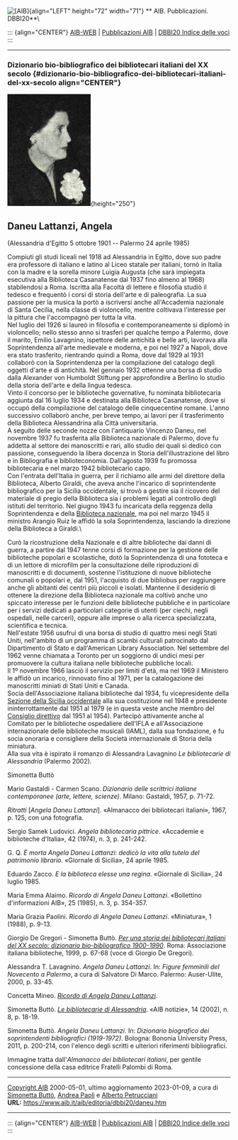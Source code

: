 ![\[AIB\]](/aib/wi/aibv72.gif){align="LEFT" height="72" width="71"}
** AIB. Pubblicazioni. DBBI20**\

::: {align="CENTER"}
[AIB-WEB](/) \| [Pubblicazioni AIB](/pubblicazioni/) \| [DBBI20 Indice
delle voci](dbbi20.htm)
:::

------------------------------------------------------------------------

### Dizionario bio-bibliografico dei bibliotecari italiani del XX secolo {#dizionario-bio-bibliografico-dei-bibliotecari-italiani-del-xx-secolo align="CENTER"}

![\[Ritratto\]](daneu.jpg){height="250"}

## Daneu Lattanzi, Angela

(Alessandria d\'Egitto 5 ottobre 1901 -- Palermo 24 aprile 1985)

Compiuti gli studi liceali nel 1918 ad Alessandria in Egitto, dove suo
padre era professore di italiano e latino al Liceo statale per italiani,
tornò in Italia con la madre e la sorella minore Luigia Augusta (che
sarà impiegata esecutiva alla Biblioteca Casanatense dal 1937 fino
almeno al 1968) stabilendosi a Roma. Iscritta alla Facoltà di lettere e
filosofia studiò il tedesco e frequentò i corsi di storia dell\'arte e
di paleografia. La sua passione per la musica la portò a iscriversi
anche all\'Accademia nazionale di Santa Cecilia, nella classe di
violoncello, mentre coltivava l\'interesse per la pittura che
l\'accompagnò per tutta la vita.\
Nel luglio del 1926 si laureò in filosofia e contemporaneamente si
diplomò in violoncello; nello stesso anno si trasferì per qualche tempo
a Palermo, dove il marito, Emilio Lavagnino, ispettore delle antichità e
belle arti, lavorava alla Soprintendenza all\'arte medievale e moderna,
e poi nel 1927 a Napoli, dove era stato trasferito, rientrando quindi a
Roma, dove dal 1929 al 1931 collaborò con la Soprintendenza per la
compilazione del catalogo degli oggetti d\'arte e di antichità. Nel
gennaio 1932 ottenne una borsa di studio dalla Alexander von Humboldt
Stiftung per approfondire a Berlino lo studio della storia dell\'arte e
della lingua tedesca.\
Vinto il concorso per le biblioteche governative, fu nominata
bibliotecaria aggiunta dal 16 luglio 1934 e destinata alla Biblioteca
Casanatense, dove si occupò della compilazione del catalogo delle
cinquecentine romane. L\'anno successivo collaborò anche, per breve
tempo, ai lavori per il trasferimento della Biblioteca Alessandrina alla
Città universitaria.\
A seguito delle seconde nozze con l\'antiquario Vincenzo Daneu, nel
novembre 1937 fu trasferita alla Biblioteca nazionale di Palermo, dove
fu addetta al settore dei manoscritti e rari, allo studio dei quali si
dedicò con passione, conseguendo la libera docenza in Storia
dell\'illustrazione del libro e in Bibliografia e biblioteconomia.
Dall\'agosto 1939 fu promossa bibliotecaria e nel marzo 1942
bibliotecario capo.\
Con l\'entrata dell\'Italia in guerra, per il richiamo alle armi del
direttore della Biblioteca, Alberto Giraldi, che aveva anche l\'incarico
di soprintendente bibliografico per la Sicilia occidentale, si trovò a
gestire sia il ricovero del materiale di pregio della Biblioteca sia i
problemi legati al controllo degli istituti del territorio. Nel giugno
1943 fu incaricata della reggenza della Soprintendenza e della
[Biblioteca nazionale](/aib/stor/teche/pa-cen.htm), ma poi nel marzo
1945 il ministro Arangio Ruiz le affidò la sola Soprintendenza,
lasciando la direzione della Biblioteca a Giraldi.\

Curò la ricostruzione della Nazionale e di altre biblioteche dai danni
di guerra, a partire dal 1947 tenne corsi di formazione per la gestione
delle biblioteche popolari e scolastiche, dotò la Soprintendenza di una
fototeca e di un lettore di microfilm per la consultazione delle
riproduzioni di manoscritti e di documenti, sostenne l\'istituzione di
nuove biblioteche comunali o popolari e, dal 1951, l\'acquisto di due
bibliobus per raggiungere anche gli abitanti dei centri più piccoli e
isolati. Mantenne il desiderio di ottenere la direzione della Biblioteca
nazionale ma coltivò anche uno spiccato interesse per le funzioni delle
biblioteche pubbliche e in particolare per i servizi dedicati a
particolari categorie di utenti (per ciechi, negli ospedali, nelle
carceri), oppure alle imprese o alla ricerca specializzata, scientifica
e tecnica.\
Nell\'estate 1956 usufruì di una borsa di studio di quattro mesi negli
Stati Uniti, nell\'ambito di un programma di scambi culturali
patrocinato dal Dipartimento di Stato e dall\'American Library
Association. Nel settembre del 1962 venne chiamata a Toronto per un
soggiorno di undici mesi per promuovere la cultura italiana nelle
biblioteche pubbliche locali.\
Il 1º novembre 1966 lasciò il servizio per limiti d\'età, ma nel 1969 il
Ministero le affidò un incarico, rinnovato fino al 1971, per la
catalogazione dei manoscritti miniati di Stati Uniti e Canada.\
Socia dell\'Associazione italiana biblioteche dal 1934, fu
vicepresidente della [Sezione della Sicilia
occidentale](/aib/stor/sezioni/sic-oc.htm) alla sua costituzione nel
1948 e presidente ininterrottamente dal 1951 al 1979 (e in questa veste
anche membro del [Consiglio direttivo](/aib/stor/cariche51.htm) dal 1951
al 1954). Partecipò attivamente anche al Comitato per le biblioteche
ospedaliere dell\'IFLA e all\'Associazione internazionale delle
biblioteche musicali (IAML), dalla sua fondazione, e fu socia onoraria e
consigliere della Società internazionale di Storia della miniatura.\
Alla sua vita è ispirato il romanzo di Alessandra Lavagnino *Le
bibliotecarie di Alessandria* (Palermo 2002).

Simonetta Buttò

Mario Gastaldi - Carmen Scano. *Dizionario delle scrittrici italiane
contemporanee (arte, lettere, scienze)*. Milano: Gastaldi, 1957, p.
71-72.

*Ritratti* \[*Angela Daneu Lattanzi*\]. «Almanacco dei bibliotecari
italiani», 1967, p. 125, con una fotografia.

Sergio Samek Ludovici. *Angela bibliotecaria pittrice*. «Accademie e
biblioteche d\'Italia», 42 (1974), n. 3, p. 241-242.

G. Q. *È morta Angela Daneu Lattanzi: dedicò la vita alla tutela del
patrimonio librario*. «Giornale di Sicilia», 24 aprile 1985.

Eduardo Zacco. *E la biblioteca elesse una regina*. «Giornale di
Sicilia», 24 luglio 1985.

Maria Emma Alaimo. *Ricordo di Angela Daneu Lattanzi*. «Bollettino
d\'informazioni AIB», 25 (1985), n. 3, p. 354-357.

Maria Grazia Paolini. *Ricordo di Angela Daneu Lattanzi*. «Miniatura», 1
(1988), p. 9-13.

Giorgio De Gregori - Simonetta Buttò. [*Per una storia dei bibliotecari
italiani del XX secolo: dizionario bio-bibliografico
1900-1990*](/aib/editoria/pub065.htm). Roma: Associazione italiana
biblioteche, 1999, p. 67-68 (voce di Giorgio De Gregori).

Alessandra T. Lavagnino. *Angela Daneu Lattanzi*. In: *Figure femminili
del Novecento a Palermo*, a cura di Salvatore Di Marco. Palermo:
Auser-Ulite, 2000, p. 33-45.

Concetta Mineo. [*Ricordo di Angela Daneu Lattanzi*](daneu2.htm).

Simonetta Buttò. *[Le bibliotecarie di
Alessandria](https://www.aib.it/aib/editoria/n14/02-08butto.htm)*. «AIB
notizie», 14 (2002), n. 8, p. 18-19.

Simonetta Buttò. *Angela Daneu Lattanzi*. In: *Dizionario biografico dei
soprintendenti bibliografici (1919-1972)*. Bologna: Bononia University
Press, 2011, p. 200-214, con l\'elenco degli scritti e ulteriori
riferimenti bibliografici.

Immagine tratta dall\'*Almanacco dei bibliotecari italiani*, per gentile
concessione della casa editrice Fratelli Palombi di Roma.

------------------------------------------------------------------------

[Copyright AIB](/su-questo-sito/dichiarazione-di-copyright-aib-web/)
2000-05-01, ultimo aggiornamento 2023-01-09, a cura di [Simonetta
Buttò](/aib/redazione3.htm), [Andrea
Paoli](/su-questo-sito/redazione-aib-web/) e [Alberto
Petrucciani](/aib/redazione.htm)\
**URL:** https://www.aib.it/aib/editoria/dbbi20/daneu.htm

------------------------------------------------------------------------

::: {align="CENTER"}
[AIB-WEB](/) \| [Pubblicazioni AIB](/pubblicazioni/) \| [DBBI20 Indice
delle voci](dbbi20.htm)
:::
